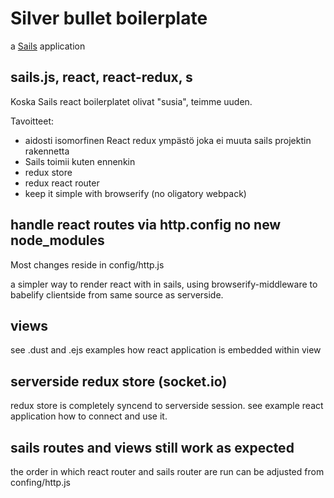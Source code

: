 # Silver bullet boilerplate
a [Sails](http://sailsjs.org) application

## sails.js, react, react-redux, s

Koska  Sails react boilerplatet olivat "susia", teimme uuden.

Tavoitteet:
- aidosti isomorfinen React redux ympästö joka ei muuta sails projektin rakennetta
- Sails toimii kuten ennenkin
- redux store
- redux react router
- keep it simple with browserify (no oligatory webpack)

## handle react routes via http.config no new node_modules

Most changes reside in config/http.js


a simpler way to render react with in sails, using browserify-middleware to babelify clientside
from same source as serverside.

## views

see .dust and .ejs examples how react application is embedded within view

## serverside redux store (socket.io)

redux store is completely syncend to serverside session. see example react application
how to connect and use it.

## sails routes and views still work as expected

the order in which react router and sails router are run can be adjusted from
confing/http.js


